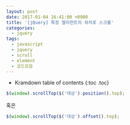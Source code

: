 ```yaml
---
layout: post
date: 2017-01-04 16:41:00 +0900
title: '[jQuery] 특정 엘리먼트의 위치로 스크롤'
categories:
  - jquery
tags:
  - javascript
  - jquery
  - scroll
  - element
  - 코드모음
---
```


* Kramdown table of contents
{:toc .toc}

```js
$(window).scrollTop($('대상').position().top);
```

혹은

```js
$(window).scrollTop($('대상').offset().top);
```
